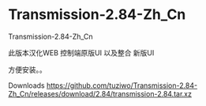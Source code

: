 # Transmission-2.84-Zh_Cn

Transmission-2.84-Zh_Cn

此版本汉化WEB 控制端原版UI 以及整合 新版UI

方便安装。。

Downloads
https://github.com/tuziwo/Transmission-2.84-Zh_Cn/releases/download/2.84/transmission-2.84.tar.xz
